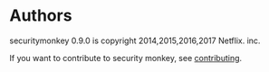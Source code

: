 Authors
=======

securitymonkey 0.9.0 is copyright 2014,2015,2016,2017 Netflix. inc.

If you want to contribute to security monkey, see [contributing](contributing.md).
